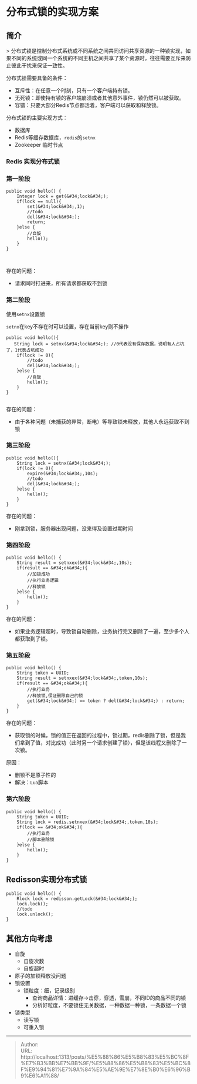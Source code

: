 # 分布式锁的实现方案


## 简介

&gt; 分布式锁是控制分布式系统或不同系统之间共同访问共享资源的一种锁实现，如果不同的系统或同一个系统的不同主机之间共享了某个资源时，往往需要互斥来防止彼此干扰来保证一致性。

分布式锁需要具备的条件：

- 互斥性：在任意一个时刻，只有一个客户端持有锁。
- 无死锁：即使持有锁的客户端崩溃或者其他意外事件，锁仍然可以被获取。
- 容错：只要大部分Redis节点都活着，客户端可以获取和释放锁。

分布式锁的主要实现方式：

- 数据库
- Redis等缓存数据库，`redis`的`setnx`
- Zookeeper 临时节点

### Redis 实现分布式锁

### 第一阶段

```
public void hello() {
    Integer lock = get(&#34;lock&#34;);
    if(lock == null){
        set(&#34;lock&#34;,1);
        //todo
        del(&#34;lock&#34;);
        return;
    }else {
        //自旋
        hello();
    }
}



```

存在的问题：

- 请求同时打进来，所有请求都获取不到锁


### 第二阶段

使用`setnx`设置锁

`setnx`在key不存在时可以设置，存在当前key则不操作

```
public void hello(){
   String lock = setnx(&#34;lock&#34;); //0代表没有保存数据，说明有人占坑了，1代表占坑成功
    if(lock != 0){
        //todo
        del(&#34;lock&#34;);
    }else {
        //自旋
        hello();
    } 
}


```

存在的问题：

- 由于各种问题（未捕获的异常，断电）等导致锁未释放，其他人永远获取不到锁


### 第三阶段

```
public void hello(){
    String lock = setnx(&#34;lock&#34;);
    if(lock != 0){
        expire(&#34;lock&#34;,10s);
        //todo
        del(&#34;lock&#34;);
    }else {
        hello();
    }
}

```

存在的问题：

- 刚拿到锁，服务器出现问题，没来得及设置过期时间


### 第四阶段

```
public void hello() {
    String result = setnxex(&#34;lock&#34;,10s);
    if(result == &#34;ok&#34;){
        //加锁成功
        //执行业务逻辑
        //释放锁
    }else {
        hello();
    }
}

```

存在的问题：

- 如果业务逻辑超时，导致锁自动删除，业务执行完又删除了一遍，至少多个人都获取到了锁。


### 第五阶段

```
public void hello() {
    String token = UUID;
    String result = setnxex(&#34;lock&#34;,token,10s);
    if(result == &#34;ok&#34;){
        //执行业务
        //释放锁,保证删除自己的锁
        get(&#34;lock&#34;) == token ? del(&#34;lock&#34;) : return;
    }
}

```

存在的问题：

- 获取锁的时候，锁的值正在返回的过程中，锁过期，redis删除了锁，但是我们拿到了值，对比成功（此时另一个请求创建了锁），但是该线程又删除了一次锁。

原因：

- 删锁不是原子性的
- 解决：`Lua`脚本


### 第六阶段

```
public void hello() {
    String token = UUID;
    String lock = redis.setnxex(&#34;lock&#34;,token,10s);
    if(lock == &#34;ok&#34;){
        //执行业务
        //脚本删除锁
    }else {
        hello();
    }
}

```






## Redisson实现分布式锁

```
public void hello() {
    Rlock lock = redisson.getLock(&#34;lock&#34;);
    lock.lock();
    //todo
    lock.unlock();
}

```



## 其他方向考虑

- 自旋
  - 自旋次数
  - 自旋超时
- 原子的加锁释放没问题
- 锁设置
  - 锁粒度：细，记录级别
    - 查询商品详情：进缓存-&gt;击穿，穿透，雪崩，不同ID的商品不同的锁
    - 分析好粒度，不要锁住无关数据，一种数据一种锁，一条数据一个锁
- 锁类型
  - 读写锁
  - 可重入锁



---

> Author:   
> URL: http://localhost:1313/posts/%E5%88%86%E5%B8%83%E5%BC%8F%E7%B3%BB%E7%BB%9F/%E5%88%86%E5%B8%83%E5%BC%8F%E9%94%81%E7%9A%84%E5%AE%9E%E7%8E%B0%E6%96%B9%E6%A1%88/  

